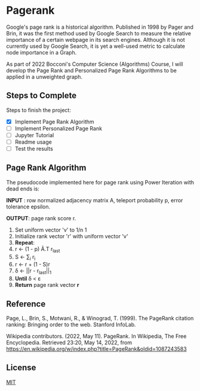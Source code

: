 # Pagerank
Google's page rank is a historical algorithm. Published in 1998 by Pager and Brin, it was the first method used by Google Search to measure the relative importance of a certain webpage in its search engines. Although it is not currently used by Google Search, it is yet a well-used metric to calculate node importance in a Graph.

As part of 2022 Bocconi's Computer Science (Algorithms) Course, I will develop the Page Rank and Personalized Page Rank Algorithms to be applied in a unweighted graph.

## Steps to Complete

Steps to finish the project:
- [x] Implement Page Rank Algorithm
- [ ] Implement Personalized Page Rank
- [ ] Jupyter Tutorial
- [ ] Readme usage
- [ ] Test the results

## Page Rank Algorithm
 The pseudocode implemented here for page rank using Power Iteration with dead ends is:

__INPUT__ : row normalized adjacency matrix A, teleport probability p, error tolerance epsilon.

__OUTPUT__: page rank score r.
1. Set uniform vector 'v' to 1/n 1
2. Initialize rank vector 'r' with uniform vector 'v'
3. __Repeat__:
4. r &larr; (1 - p) Ã.T r<sub>last</sub>
5. S &larr;  &sum;<sub>i</sub> r<sub>i</sub>
6. r &larr; r + (1 - S)r
7. &delta; &larr; ||r - r<sub>last</sub>||<sub>1</sub>
8. __Until__ &delta; < &epsilon;
9. __Return__ page rank vector __r__
## Reference

Page, L., Brin, S., Motwani, R., & Winograd, T. (1999). The PageRank citation ranking: Bringing order to the web. Stanford InfoLab.

Wikipedia contributors. (2022, May 11). PageRank. In Wikipedia, The Free Encyclopedia. Retrieved 23:20, May 14, 2022, from https://en.wikipedia.org/w/index.php?title=PageRank&oldid=1087243583

## License
[MIT](https://choosealicense.com/licenses/mit/)